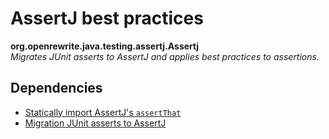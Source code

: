 # AssertJ best practices

**org.openrewrite.java.testing.assertj.Assertj**  
_Migrates JUnit asserts to AssertJ and applies best practices to assertions._

## Dependencies

* [Statically import AssertJ's `assertThat`](org.openrewrite.java.testing.assertj.staticimports.md)
* [Migration JUnit asserts to AssertJ](org.openrewrite.java.testing.assertj.junittoassertj.md)

